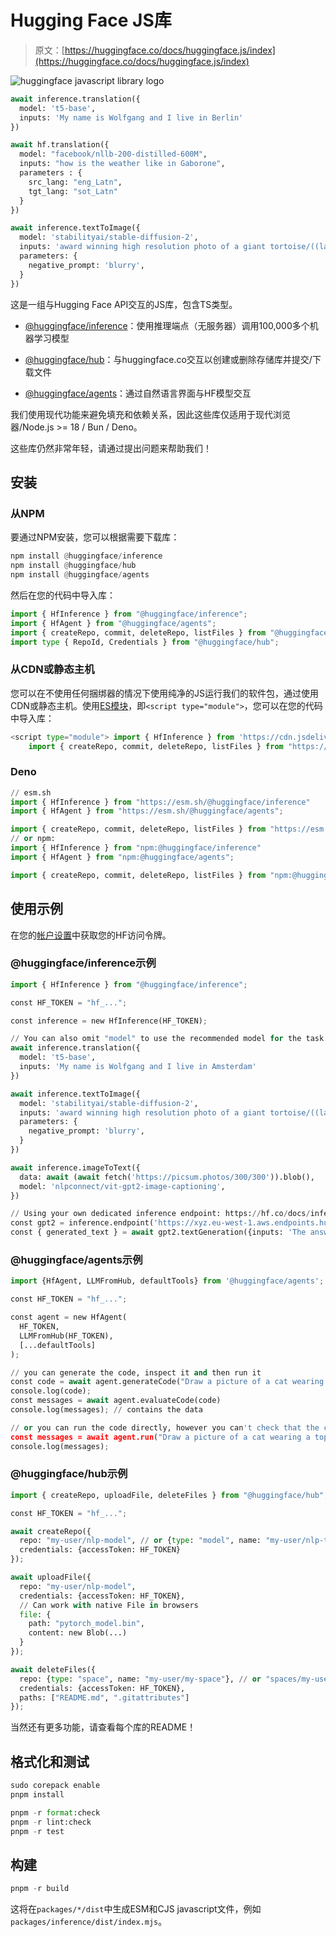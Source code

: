 # Hugging Face JS库

> 原文：[https://huggingface.co/docs/huggingface.js/index](https://huggingface.co/docs/huggingface.js/index)

<picture>![huggingface javascript library logo](../Images/e8baa957d442bb16c916903538c80a40.png)</picture>

```py
await inference.translation({
  model: 't5-base',
  inputs: 'My name is Wolfgang and I live in Berlin'
})

await hf.translation({
  model: "facebook/nllb-200-distilled-600M",
  inputs: "how is the weather like in Gaborone",
  parameters : {
    src_lang: "eng_Latn",
    tgt_lang: "sot_Latn"
  }
})

await inference.textToImage({
  model: 'stabilityai/stable-diffusion-2',
  inputs: 'award winning high resolution photo of a giant tortoise/((ladybird)) hybrid, [trending on artstation]',
  parameters: {
    negative_prompt: 'blurry',
  }
})
```

这是一组与Hugging Face API交互的JS库，包含TS类型。

+   [@huggingface/inference](inference/README)：使用推理端点（无服务器）调用100,000多个机器学习模型

+   [@huggingface/hub](hub/README)：与huggingface.co交互以创建或删除存储库并提交/下载文件

+   [@huggingface/agents](agents/README)：通过自然语言界面与HF模型交互

我们使用现代功能来避免填充和依赖关系，因此这些库仅适用于现代浏览器/Node.js >= 18 / Bun / Deno。

这些库仍然非常年轻，请通过提出问题来帮助我们！

## 安装

### 从NPM

要通过NPM安装，您可以根据需要下载库：

```py
npm install @huggingface/inference
npm install @huggingface/hub
npm install @huggingface/agents
```

然后在您的代码中导入库：

```py
import { HfInference } from "@huggingface/inference";
import { HfAgent } from "@huggingface/agents";
import { createRepo, commit, deleteRepo, listFiles } from "@huggingface/hub";
import type { RepoId, Credentials } from "@huggingface/hub";
```

### 从CDN或静态主机

您可以在不使用任何捆绑器的情况下使用纯净的JS运行我们的软件包，通过使用CDN或静态主机。使用[ES模块](https://hacks.mozilla.org/2018/03/es-modules-a-cartoon-deep-dive/)，即`<script type="module">`，您可以在您的代码中导入库：

```py
<script type="module"> import { HfInference } from 'https://cdn.jsdelivr.net/npm/@huggingface/inference@2.6.4/+esm';
    import { createRepo, commit, deleteRepo, listFiles } from "https://cdn.jsdelivr.net/npm/@huggingface/hub@0.13.0/+esm"; </script>
```

### Deno

```py
// esm.sh
import { HfInference } from "https://esm.sh/@huggingface/inference"
import { HfAgent } from "https://esm.sh/@huggingface/agents";

import { createRepo, commit, deleteRepo, listFiles } from "https://esm.sh/@huggingface/hub"
// or npm:
import { HfInference } from "npm:@huggingface/inference"
import { HfAgent } from "npm:@huggingface/agents";

import { createRepo, commit, deleteRepo, listFiles } from "npm:@huggingface/hub"
```

## 使用示例

在您的[帐户设置](https://huggingface.co/settings/tokens)中获取您的HF访问令牌。

### @huggingface/inference示例

```py
import { HfInference } from "@huggingface/inference";

const HF_TOKEN = "hf_...";

const inference = new HfInference(HF_TOKEN);

// You can also omit "model" to use the recommended model for the task
await inference.translation({
  model: 't5-base',
  inputs: 'My name is Wolfgang and I live in Amsterdam'
})

await inference.textToImage({
  model: 'stabilityai/stable-diffusion-2',
  inputs: 'award winning high resolution photo of a giant tortoise/((ladybird)) hybrid, [trending on artstation]',
  parameters: {
    negative_prompt: 'blurry',
  }
})

await inference.imageToText({
  data: await (await fetch('https://picsum.photos/300/300')).blob(),
  model: 'nlpconnect/vit-gpt2-image-captioning',  
})

// Using your own dedicated inference endpoint: https://hf.co/docs/inference-endpoints/
const gpt2 = inference.endpoint('https://xyz.eu-west-1.aws.endpoints.huggingface.cloud/gpt2');
const { generated_text } = await gpt2.textGeneration({inputs: 'The answer to the universe is'});
```

### @huggingface/agents示例

```py
import {HfAgent, LLMFromHub, defaultTools} from '@huggingface/agents';

const HF_TOKEN = "hf_...";

const agent = new HfAgent(
  HF_TOKEN,
  LLMFromHub(HF_TOKEN),
  [...defaultTools]
);

// you can generate the code, inspect it and then run it
const code = await agent.generateCode("Draw a picture of a cat wearing a top hat. Then caption the picture and read it out loud.");
console.log(code);
const messages = await agent.evaluateCode(code)
console.log(messages); // contains the data

// or you can run the code directly, however you can't check that the code is safe to execute this way, use at your own risk.
const messages = await agent.run("Draw a picture of a cat wearing a top hat. Then caption the picture and read it out loud.")
console.log(messages); 
```

### @huggingface/hub示例

```py
import { createRepo, uploadFile, deleteFiles } from "@huggingface/hub";

const HF_TOKEN = "hf_...";

await createRepo({
  repo: "my-user/nlp-model", // or {type: "model", name: "my-user/nlp-test"},
  credentials: {accessToken: HF_TOKEN}
});

await uploadFile({
  repo: "my-user/nlp-model",
  credentials: {accessToken: HF_TOKEN},
  // Can work with native File in browsers
  file: {
    path: "pytorch_model.bin",
    content: new Blob(...) 
  }
});

await deleteFiles({
  repo: {type: "space", name: "my-user/my-space"}, // or "spaces/my-user/my-space"
  credentials: {accessToken: HF_TOKEN},
  paths: ["README.md", ".gitattributes"]
});
```

当然还有更多功能，请查看每个库的README！

## 格式化和测试

```py
sudo corepack enable
pnpm install

pnpm -r format:check
pnpm -r lint:check
pnpm -r test
```

## 构建

```py
pnpm -r build
```

这将在`packages/*/dist`中生成ESM和CJS javascript文件，例如`packages/inference/dist/index.mjs`。
